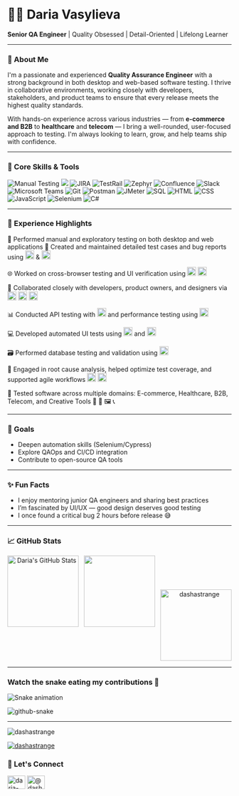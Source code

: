 # 👩‍💻 Daria Vasylieva

**Senior QA Engineer** | Quality Obsessed | Detail-Oriented | Lifelong Learner  

---

### 👀 About Me

I'm a passionate and experienced **Quality Assurance Engineer** with a strong background in both desktop and web-based software testing. I thrive in collaborative environments, working closely with developers, stakeholders, and product teams to ensure that every release meets the highest quality standards.

With hands-on experience across various industries — from **e-commerce and B2B** to **healthcare** and **telecom** — I bring a well-rounded, user-focused approach to testing. I'm always looking to learn, grow, and help teams ship with confidence.

---

### 🧠 Core Skills & Tools

<p align="left"> <!-- Manual & Exploratory Testing --> <img src="https://img.shields.io/badge/Manual%20Testing-blueviolet?style=flat&logo=testing-library" alt="Manual Testing"/> <img src="https://img.shields.io/badge/Exploratory%20Testing-orange?style=flat&logo=search"/> <!-- Defect & Test Management --> <img src="https://img.shields.io/badge/JIRA-Tracking-blue?style=flat&logo=jira" alt="JIRA"/> <img src="https://img.shields.io/badge/TestRail-Test%20Management-brightgreen?style=flat" alt="TestRail"/> <img src="https://img.shields.io/badge/Zephyr-Test%20Management-yellowgreen?style=flat" alt="Zephyr"/> <!-- Collaboration Tools --> <img src="https://img.shields.io/badge/Confluence-Documentation-blue?style=flat&logo=confluence" alt="Confluence"/> <img src="https://img.shields.io/badge/Slack-Team%20Chat-4A154B?style=flat&logo=slack" alt="Slack"/> <img src="https://img.shields.io/badge/Microsoft%20Teams-Meetings-6264A7?style=flat&logo=microsoft-teams" alt="Microsoft Teams"/> <!-- Version Control --> <img src="https://img.shields.io/badge/Git-Version%20Control-F05032?style=flat&logo=git" alt="Git"/> <!-- API & Performance Testing --> <img src="https://img.shields.io/badge/Postman-API%20Testing-FF6C37?style=flat&logo=postman" alt="Postman"/> <img src="https://img.shields.io/badge/JMeter-Performance%20Testing-D22128?style=flat&logo=apachejmeter" alt="JMeter"/> <!-- Databases --> <img src="https://img.shields.io/badge/SQL-Database-4479A1?style=flat&logo=mysql" alt="SQL"/> <!-- Web Basics --> <img src="https://img.shields.io/badge/HTML-Basic-E34F26?style=flat&logo=html5" alt="HTML"/> <img src="https://img.shields.io/badge/CSS-Basic-1572B6?style=flat&logo=css3" alt="CSS"/> <img src="https://img.shields.io/badge/JavaScript-Basic-F7DF1E?style=flat&logo=javascript&logoColor=black" alt="JavaScript"/> <!-- Automation --> <img src="https://img.shields.io/badge/Selenium-Automation-43B02A?style=flat&logo=selenium" alt="Selenium"/> <img src="https://img.shields.io/badge/C%23-Automation-239120?style=flat&logo=c-sharp" alt="C#"/> </p>

---

### 💼 Experience Highlights
<p align="left">
🔧 Performed manual and exploratory testing on both desktop and web applications
🧪 Created and maintained detailed test cases and bug reports using
<img src="https://img.shields.io/badge/JIRA-Tracking-blue?style=flat&logo=jira" alt="JIRA" height="20"/> &
<img src="https://img.shields.io/badge/TestRail-Management-brightgreen?style=flat" alt="TestRail" height="20"/>

🌐 Worked on cross-browser testing and UI verification using
<img src="https://img.shields.io/badge/Chrome-Browser-4285F4?style=flat&logo=google-chrome" height="20"/>
<img src="https://img.shields.io/badge/Firefox-Browser-FF7139?style=flat&logo=firefox-browser" height="20"/>

💬 Collaborated closely with developers, product owners, and designers via
<img src="https://img.shields.io/badge/Slack-Team%20Chat-4A154B?style=flat&logo=slack" height="20"/>
<img src="https://img.shields.io/badge/Confluence-Docs-blue?style=flat&logo=confluence" height="20"/>
<img src="https://img.shields.io/badge/Microsoft%20Teams-Meetings-6264A7?style=flat&logo=microsoft-teams" height="20"/>

📊 Conducted API testing with
<img src="https://img.shields.io/badge/Postman-API-orange?style=flat&logo=postman" height="20"/>
and performance testing using
<img src="https://img.shields.io/badge/JMeter-Load%20Testing-D22128?style=flat&logo=apachejmeter" height="20"/>

💻 Developed automated UI tests using
<img src="https://img.shields.io/badge/Selenium-Automation-43B02A?style=flat&logo=selenium" height="20"/> and
<img src="https://img.shields.io/badge/C%23-Tests-239120?style=flat&logo=c-sharp" height="20"/>

🗃️ Performed database testing and validation using
<img src="https://img.shields.io/badge/SQL-Queries-4479A1?style=flat&logo=mysql" height="20"/>

🧠 Engaged in root cause analysis, helped optimize test coverage, and supported agile workflows
<img src="https://img.shields.io/badge/Scrum-Agile-6DB33F?style=flat&logo=scrumalliance" height="20"/>
<img src="https://img.shields.io/badge/CI%2FCD-Quality%20Assurance-blue?style=flat&logo=githubactions" height="20"/>

🧩 Tested software across multiple domains: E-commerce, Healthcare, B2B, Telecom, and Creative Tools
🏥 🛒 🖼️ 📞

</p>

---

### 🎯 Goals

- Deepen automation skills (Selenium/Cypress)
- Explore QAOps and CI/CD integration
- Contribute to open-source QA tools

---

### ✨ Fun Facts

- I enjoy mentoring junior QA engineers and sharing best practices  
- I’m fascinated by UI/UX — good design deserves good testing  
- I once found a critical bug 2 hours before release 😅

---

### 📈 GitHub Stats

<p align="center">
  <img src="https://github-readme-stats.vercel.app/api?username=dashastrange&show_icons=true&theme=tokyonight&hide_border=true&hide_title=true&count_private=true" alt="Daria's GitHub Stats" height="160"/> &nbsp;
  <img src="https://github-readme-stats.vercel.app/api/top-langs/?username=dashastrange&layout=compact&theme=tokyonight&hide_border=true" height="160"/> &nbsp;
  <img align="center" src="https://github-readme-streak-stats.herokuapp.com/?user=dashastrange&theme=tokyonight&hide_border=true" alt="dashastrange" height="160"/>
</p>

---

### Watch the snake eating my contributions 🐍

![Snake animation](https://raw.githubusercontent.com/dashastrange/dashastrange/output/github-snake.svg)

<picture>
  <source media="(prefers-color-scheme: dark)" srcset="github-snake-dark.svg" />
  <source media="(prefers-color-scheme: light)" srcset="github-snake.svg" />
  <img alt="github-snake" src="github-snake.svg" />
</picture>


___



<p align="left"> <img src="https://komarev.com/ghpvc/?username=dashastrange&label=Profile%20views&color=0e75b6&style=flat" alt="dashastrange" /> </p>

<p align="left"> <a href="https://github.com/ryo-ma/github-profile-trophy"><img src="https://github-profile-trophy.vercel.app/?username=dashastrange" alt="dashastrange" /></a> </p>

### 🔗 Let's Connect
<p align="left">
<a href="https://linkedin.com/in/daria-vasylieva" target="blank"><img align="center" src="https://raw.githubusercontent.com/rahuldkjain/github-profile-readme-generator/master/src/images/icons/Social/linked-in-alt.svg" alt="daria-vasylieva" height="30" width="40" /></a>
<a href="https://medium.com/@dashastrange" target="blank"><img align="center" src="https://raw.githubusercontent.com/rahuldkjain/github-profile-readme-generator/master/src/images/icons/Social/medium.svg" alt="@dashastrange" height="30" width="40" /></a>
</p>

